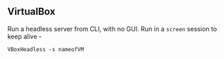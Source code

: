 ## VirtualBox

Run a headless server from CLI, with no GUI. Run in a `screen` session to keep alive -

`VBoxHeadless -s nameofVM`

